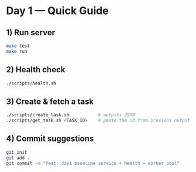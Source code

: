 # Day 1 — Quick Guide

## 1) Run server
```bash
make test
make run
```

## 2) Health check
```bash
./scripts/health.sh
```

## 3) Create & fetch a task
```bash
./scripts/create_task.sh           # outputs JSON
./scripts/get_task.sh <TASK_ID>    # paste the id from previous output
```

## 4) Commit suggestions
```bash
git init
git add .
git commit -m "feat: day1 baseline service + health + worker pool"
```
